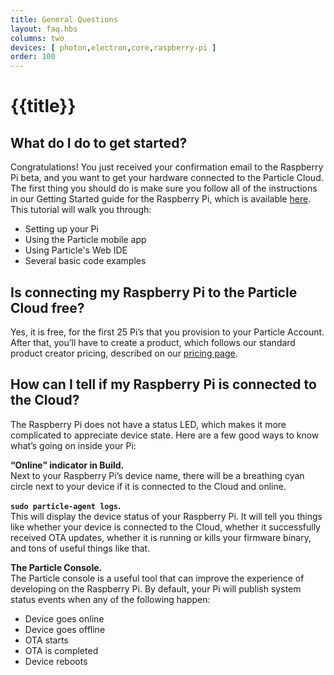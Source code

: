 ```yaml
---
title: General Questions
layout: faq.hbs
columns: two
devices: [ photon,electron,core,raspberry-pi ]
order: 100
---
```


# {{title}}

## What do I do to get started?
Congratulations! You just received your confirmation email to the Raspberry Pi beta, and you want to get your hardware connected to the Particle Cloud. The first thing you should do is make sure you follow all of the instructions in our Getting Started guide for the Raspberry Pi, which is available [here](http://particle.io/start-pi). This tutorial will walk you through:
 - Setting up your Pi
 - Using the Particle mobile app
 - Using Particle's Web IDE
 - Several basic code examples

## Is connecting my Raspberry Pi to the Particle Cloud free?
Yes, it is free, for the first 25 Pi’s that you provision to your Particle Account. After that, you’ll have to create a product, which follows our standard product creator pricing, described on our [pricing page](http://particle.io/pricing).

## How can I tell if my Raspberry Pi is connected to the Cloud?
The Raspberry Pi does not have a status LED, which makes it more complicated to appreciate device state. Here are a few good ways to know what’s going on inside your Pi:

**“Online” indicator in Build.**   
Next to your Raspberry Pi’s device name, there will be a breathing cyan circle next to your device if it is connected to the Cloud and online.

**`sudo particle-agent logs`.**   
This will display the device status of your Raspberry Pi. It will tell you things like whether your device is connected to the Cloud, whether it successfully received OTA updates, whether it is running or kills your firmware binary, and tons of useful things like that.

**The Particle Console.**   
The Particle console is a useful tool that can improve the experience of developing on the Raspberry Pi. By default, your Pi will publish system status events when any of the following happen:
  - Device goes online
  - Device goes offline
  - OTA starts
  - OTA is completed
  - Device reboots
